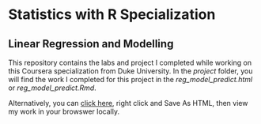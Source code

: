 # Statistics with R Specialization
## Linear Regression and Modelling 

This repository contains the labs and project I completed while working on this Coursera specialization from Duke University. In the *project* folder, you will find the work I completed for this project in the *reg_model_predict.html* or *reg_model_predict.Rmd*.

Alternatively, you can [click here](https://raw.githubusercontent.com/pdeguzman96/R_Statistics_LinRegresModeling/master/project/reg_model_predict.html), right click and Save As HTML, then view my work in your browswer locally.
